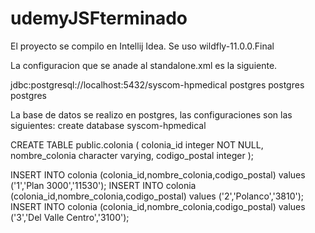 # udemyJSFterminado

El proyecto se compilo en Intellij Idea.
Se uso wildfly-11.0.0.Final

La configuracion que se anade al standalone.xml es la siguiente.

<datasource jndi-name="java:/syscomDS" pool-name="syscomDS" enabled="true" use-java-context="true">
          <connection-url>jdbc:postgresql://localhost:5432/syscom-hpmedical</connection-url>
          <driver>postgres</driver>
          <security>
            <user-name>postgres</user-name>
            <password>postgres</password>
          </security>
</datasource>
       
       
La base de datos se realizo en postgres, las configuraciones son las siguientes:
create database syscom-hpmedical

CREATE TABLE public.colonia (
    colonia_id integer NOT NULL,
    nombre_colonia character varying,
    codigo_postal integer
);

INSERT INTO colonia (colonia_id,nombre_colonia,codigo_postal) values ('1','Plan 3000','11530');
INSERT INTO colonia (colonia_id,nombre_colonia,codigo_postal) values ('2','Polanco','3810');
INSERT INTO colonia (colonia_id,nombre_colonia,codigo_postal) values ('3','Del Valle Centro','3100');

